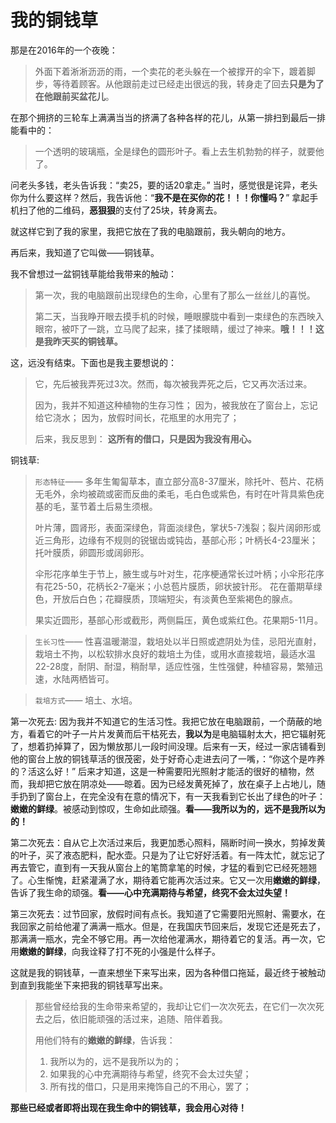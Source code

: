 #  我的铜钱草

那是在2016年的一个夜晚：
> 外面下着淅淅沥沥的雨，一个卖花的老头躲在一个被撑开的伞下，踱着脚步，等待着顾客。从他跟前走过已经走出很远的我，转身走了回去**只是为了在他跟前买盆花儿**。

在那个拥挤的三轮车上满满当当的挤满了各种各样的花儿，从第一排扫到最后一排能看中的：
> 一个透明的玻璃瓶，全是绿色的圆形叶子。看上去生机勃勃的样子，就要他了。

问老头多钱，老头告诉我：“卖25，要的话20拿走。”
当时，感觉很是诧异，老头你为什么要这样？然后，我告诉他：“**我不是在买你的花！！！你懂吗？**” 拿起手机扫了他的二维码，**恶狠狠**的支付了25块，转身离去。

就这样它到了我的家里，我把它放在了我的电脑跟前，我头朝向的地方。

再后来，我知道了它叫做——铜钱草。

我不曾想过一盆铜钱草能给我带来的触动：
> 第一次，我的电脑跟前出现绿色的生命，心里有了那么一丝丝儿的喜悦。
> 
> 第二天，当我睁开眼去摸手机的时候，睡眼朦胧中看到一束绿色的东西映入眼帘，被吓了一跳，立马爬了起来，揉了揉眼睛，缓过了神来。**哦！！！这是我昨天买的铜钱草。**

这，远没有结束。下面也是我主要想说的：
> 它，先后被我弄死过3次。然而，每次被我弄死之后，它又再次活过来。
> 
> 因为，我并不知道这种植物的生存习性；
> 因为，被我放在了窗台上，忘记给它浇水；
> 因为，放假时间长，花瓶里的水用完了；
> 
> 后来，我反思到： **这所有的借口，只是因为我没有用心。**

铜钱草:
> `形态特征`—— 多年生匍匐草本，直立部分高8-37厘米，除托叶、苞片、花柄无毛外，余均被疏或密而反曲的柔毛，毛白色或紫色，有时在叶背具紫色疣基的毛，茎节着土后易生须根。
> 
> 叶片薄，圆肾形，表面深绿色，背面淡绿色，掌状5-7浅裂；裂片阔卵形或近三角形，边缘有不规则的锐锯齿或钝齿，基部心形；叶柄长4-23厘米；托叶膜质，卵圆形或阔卵形。
> 
> 伞形花序单生于节上，腋生或与叶对生，花序梗通常长过叶柄；小伞形花序有花25-50，花柄长2-7毫米；小总苞片膜质，卵状披针形。
> 花在蕾期草绿色，开放后白色；花瓣膜质，顶端短尖，有淡黄色至紫褐色的腺点。
> 
> 果实近圆形，基部心形或截形，两侧扁压，黄色或紫红色。花果期5-11月。

> `生长习性`—— 性喜温暖潮湿，栽培处以半日照或遮阴处为佳，忌阳光直射，栽培土不拘，以松软排水良好的栽培土为佳，或用水直接栽培，最适水温22-28度，耐阴、耐湿，稍耐旱，适应性强，生性强健，种植容易，繁殖迅速，水陆两栖皆可。

> `栽培方式`—— 培土、水培。

第一次死去: 因为我并不知道它的生活习性。我把它放在电脑跟前，一个荫蔽的地方，看着它的叶子一片片发黄而后干枯死去，**我以为**是电脑辐射太大，把它辐射死了，想着扔掉算了，因为懒放那儿一段时间没理。后来有一天，经过一家店铺看到他的窗台上放的铜钱草活的很茂密，处于好奇心走进去问了一嘴，：“你这个是咋养的？活这么好！” 后来才知道，这是一种需要阳光照射才能活的很好的植物，然而，我却把它放在阴凉处——晾着。因为已经发黄死掉了，放在桌子上占地儿，随手扔到了窗台上，在完全没有在意的情况下，有一天我看到它长出了绿色的叶子：**嫩嫩的鲜绿**。被感动到惊叹，生命如此顽强。**看——我所以为的，远不是我所以为的！**

第二次死去：自从它上次活过来后，我更加悉心照料，隔断时间一换水，剪掉发黄的叶子，买了液态肥料，配水壶。只是为了让它好好活着。有一阵太忙，就忘记了再去管它，直到有一天我从窗台上的笔筒拿笔的时候，才猛的看到它已经死翘翘了。心生惭愧，赶紧灌满了水，期待着它能再次活过来。它又一次用**嫩嫩的鲜绿**，告诉了我生命的顽强。**看——心中充满期待与希望，终究不会太过失望！**

第三次死去：过节回家，放假时间有点长。我知道了它需要阳光照射、需要水，在我回家之前给他灌了满满一瓶水。但是，在我国庆节回来后，发现它还是死去了，那满满一瓶水，完全不够它用。再一次给他灌满水，期待着它的复活。再一次，它用**嫩嫩的鲜绿**，向我诠释了打不死的小强是什么样子。

这就是我的铜钱草，一直来想坐下来写出来，因为各种借口拖延，最近终于被触动到直到我能坐下来把我的铜钱草写出来。

> 那些曾经给我的生命带来希望的，我却让它们一次次死去，在它们一次次死去之后，依旧能顽强的活过来，追随、陪伴着我。
> 
> 用他们特有的**嫩嫩的鲜绿**，告诉我：
> 1. 我所以为的，远不是我所以为的；
> 2. 如果我的心中充满期待与希望，终究不会太过失望；
> 3. 所有找的借口，只是用来掩饰自己的不用心，罢了；

**那些已经或者即将出现在我生命中的铜钱草，我会用心对待！**













